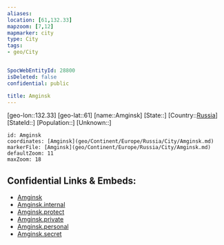 ```yaml
---
aliases: 
location: [61,132.33]
mapzoom: [7,12] 
mapmarker: city 
type: City
tags:
- geo/City


SpocWebEntityId: 28800
isDeleted: false
confidential: public

title: Amginsk
---
```

[geo-lon::132.33]
[geo-lat::61]
[name::Amginsk]
[State::]
[Country::[Russia](geo/Continent/Europe/Russia.md)]
[StateId::]
[Population::]
[Unknown::]


```leaflet
id: Amginsk
coordinates: [Amginsk](geo/Continent/Europe/Russia/City/Amginsk.md)
markerFile: [Amginsk](geo/Continent/Europe/Russia/City/Amginsk.md)
defaultZoom: 11 
maxZoom: 18
```


## Confidential Links & Embeds: 
- [Amginsk](../../../../../../_public/geo/Continent/Europe/Russia/City/Amginsk.md) 
- [Amginsk.internal](../../../../../../_internal/geo/Continent/Europe/Russia/City/Amginsk.internal.md) 
- [Amginsk.protect](../../../../../../_protect/geo/Continent/Europe/Russia/City/Amginsk.protect.md) 
- [Amginsk.private](../../../../../../_private/geo/Continent/Europe/Russia/City/Amginsk.private.md) 
- [Amginsk.personal](../../../../../../_personal/geo/Continent/Europe/Russia/City/Amginsk.personal.md) 
- [Amginsk.secret](../../../../../../_secret/geo/Continent/Europe/Russia/City/Amginsk.secret.md) 
